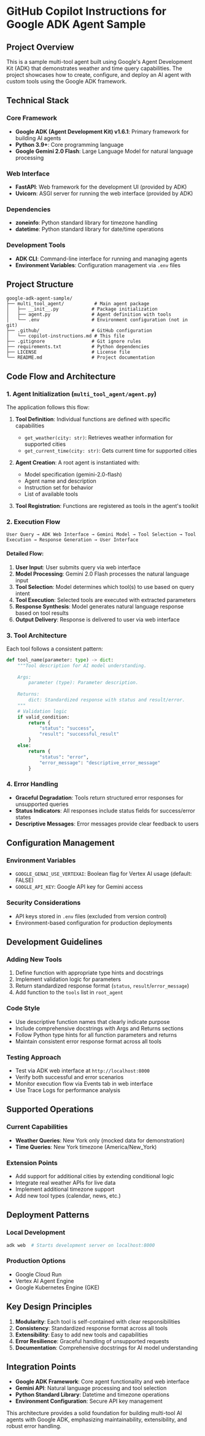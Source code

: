 # GitHub Copilot Instructions for Google ADK Agent Sample

## Project Overview

This is a sample multi-tool agent built using Google's Agent Development Kit (ADK) that demonstrates weather and time query capabilities. The project showcases how to create, configure, and deploy an AI agent with custom tools using the Google ADK framework.

## Technical Stack

### Core Framework
- **Google ADK (Agent Development Kit) v1.6.1**: Primary framework for building AI agents
- **Python 3.9+**: Core programming language
- **Google Gemini 2.0 Flash**: Large Language Model for natural language processing

### Web Interface
- **FastAPI**: Web framework for the development UI (provided by ADK)
- **Uvicorn**: ASGI server for running the web interface (provided by ADK)

### Dependencies
- **zoneinfo**: Python standard library for timezone handling
- **datetime**: Python standard library for date/time operations

### Development Tools
- **ADK CLI**: Command-line interface for running and managing agents
- **Environment Variables**: Configuration management via `.env` files

## Project Structure

```
google-adk-agent-sample/
├── multi_tool_agent/           # Main agent package
│   ├── __init__.py            # Package initialization
│   ├── agent.py               # Agent definition with tools
│   └── .env                   # Environment configuration (not in git)
├── .github/                   # GitHub configuration
│   └── copilot-instructions.md # This file
├── .gitignore                 # Git ignore rules
├── requirements.txt           # Python dependencies
├── LICENSE                    # License file
└── README.md                  # Project documentation
```

## Code Flow and Architecture

### 1. Agent Initialization (`multi_tool_agent/agent.py`)

The application follows this flow:

1. **Tool Definition**: Individual functions are defined with specific capabilities
   - `get_weather(city: str)`: Retrieves weather information for supported cities
   - `get_current_time(city: str)`: Gets current time for supported cities

2. **Agent Creation**: A root agent is instantiated with:
   - Model specification (gemini-2.0-flash)
   - Agent name and description
   - Instruction set for behavior
   - List of available tools

3. **Tool Registration**: Functions are registered as tools in the agent's toolkit

### 2. Execution Flow

```
User Query → ADK Web Interface → Gemini Model → Tool Selection → Tool Execution → Response Generation → User Interface
```

#### Detailed Flow:
1. **User Input**: User submits query via web interface
2. **Model Processing**: Gemini 2.0 Flash processes the natural language input
3. **Tool Selection**: Model determines which tool(s) to use based on query intent
4. **Tool Execution**: Selected tools are executed with extracted parameters
5. **Response Synthesis**: Model generates natural language response based on tool results
6. **Output Delivery**: Response is delivered to user via web interface

### 3. Tool Architecture

Each tool follows a consistent pattern:

```python
def tool_name(parameter: type) -> dict:
    """Tool description for AI model understanding.
    
    Args:
        parameter (type): Parameter description.
        
    Returns:
        dict: Standardized response with status and result/error.
    """
    # Validation logic
    if valid_condition:
        return {
            "status": "success",
            "result": "successful_result"
        }
    else:
        return {
            "status": "error",
            "error_message": "descriptive_error_message"
        }
```

### 4. Error Handling

- **Graceful Degradation**: Tools return structured error responses for unsupported queries
- **Status Indicators**: All responses include status fields for success/error states
- **Descriptive Messages**: Error messages provide clear feedback to users

## Configuration Management

### Environment Variables
- `GOOGLE_GENAI_USE_VERTEXAI`: Boolean flag for Vertex AI usage (default: FALSE)
- `GOOGLE_API_KEY`: Google API key for Gemini access

### Security Considerations
- API keys stored in `.env` files (excluded from version control)
- Environment-based configuration for production deployments

## Development Guidelines

### Adding New Tools
1. Define function with appropriate type hints and docstrings
2. Implement validation logic for parameters
3. Return standardized response format (`status`, `result`/`error_message`)
4. Add function to the `tools` list in `root_agent`

### Code Style
- Use descriptive function names that clearly indicate purpose
- Include comprehensive docstrings with Args and Returns sections
- Follow Python type hints for all function parameters and returns
- Maintain consistent error response format across all tools

### Testing Approach
- Test via ADK web interface at `http://localhost:8000`
- Verify both successful and error scenarios
- Monitor execution flow via Events tab in web interface
- Use Trace Logs for performance analysis

## Supported Operations

### Current Capabilities
- **Weather Queries**: New York only (mocked data for demonstration)
- **Time Queries**: New York timezone (America/New_York)

### Extension Points
- Add support for additional cities by extending conditional logic
- Integrate real weather APIs for live data
- Implement additional timezone support
- Add new tool types (calendar, news, etc.)

## Deployment Patterns

### Local Development
```bash
adk web  # Starts development server on localhost:8000
```

### Production Options
- Google Cloud Run
- Vertex AI Agent Engine
- Google Kubernetes Engine (GKE)

## Key Design Principles

1. **Modularity**: Each tool is self-contained with clear responsibilities
2. **Consistency**: Standardized response format across all tools
3. **Extensibility**: Easy to add new tools and capabilities
4. **Error Resilience**: Graceful handling of unsupported requests
5. **Documentation**: Comprehensive docstrings for AI model understanding

## Integration Points

- **Google ADK Framework**: Core agent functionality and web interface
- **Gemini API**: Natural language processing and tool selection
- **Python Standard Library**: Datetime and timezone operations
- **Environment Configuration**: Secure API key management

This architecture provides a solid foundation for building multi-tool AI agents with Google ADK, emphasizing maintainability, extensibility, and robust error handling.
